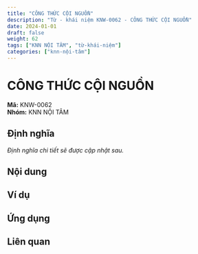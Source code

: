 ```yaml
---
title: "CÔNG THỨC CỘI NGUỒN"
description: "Từ - khái niệm KNW-0062 - CÔNG THỨC CỘI NGUỒN"
date: 2024-01-01
draft: false
weight: 62
tags: ["KNN NỘI TÂM", "từ-khái-niệm"]
categories: ["knn-nội-tâm"]
---
```


# CÔNG THỨC CỘI NGUỒN

**Mã:** KNW-0062  
**Nhóm:** KNN NỘI TÂM

## Định nghĩa

*Định nghĩa chi tiết sẽ được cập nhật sau.*

## Nội dung

<!-- Nội dung chi tiết sẽ được điền vào đây -->

## Ví dụ

<!-- Ví dụ minh họa -->

## Ứng dụng

<!-- Cách ứng dụng từ/khái niệm này trong thực tế -->

## Liên quan

<!-- Các từ/khái niệm liên quan khác -->
